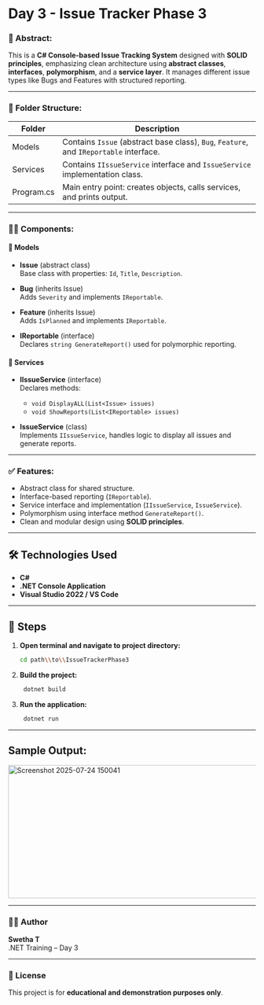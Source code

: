 # Day 3 - Issue Tracker Phase 3

### 📝 Abstract:
This is a **C# Console-based Issue Tracking System** designed with **SOLID principles**, emphasizing clean architecture using **abstract classes**, **interfaces**, **polymorphism**, and a **service layer**. It manages different issue types like Bugs and Features with structured reporting.

---

### 📂 Folder Structure:

| Folder     | Description |
|------------|-------------|
| Models     | Contains `Issue` (abstract base class), `Bug`, `Feature`, and `IReportable` interface. |
| Services   | Contains `IIssueService` interface and `IssueService` implementation class. |
| Program.cs | Main entry point: creates objects, calls services, and prints output. |

---

### 🧑‍💻 Components:

#### 🔹 Models

- **Issue** (abstract class)  
  Base class with properties: `Id`, `Title`, `Description`.

- **Bug** (inherits Issue)  
  Adds `Severity` and implements `IReportable`.

- **Feature** (inherits Issue)  
  Adds `IsPlanned` and implements `IReportable`.

- **IReportable** (interface)  
  Declares `string GenerateReport()` used for polymorphic reporting.

#### 🔹 Services

- **IIssueService** (interface)  
  Declares methods:
  - `void DisplayALL(List<Issue> issues)`
  - `void ShowReports(List<IReportable> issues)`

- **IssueService** (class)  
  Implements `IIssueService`, handles logic to display all issues and generate reports.

---

### ✅ Features:

- Abstract class for shared structure.
- Interface-based reporting (`IReportable`).
- Service interface and implementation (`IIssueService`, `IssueService`).
- Polymorphism using interface method `GenerateReport()`.
- Clean and modular design using **SOLID principles**.

---
## 🛠 Technologies Used

- **C#**
- **.NET Console Application**
- **Visual Studio 2022 / VS Code**

---

## 🧭 Steps

1. **Open terminal and navigate to project directory:**

   ```bash
   cd path\\to\\IssueTrackerPhase3

2. **Build the project:**

   ```bash
    dotnet build
2. **Run the application:**

   ```bash
    dotnet run

---
## Sample Output:

  <img width="907" height="271" alt="Screenshot 2025-07-24 150041" src="https://github.com/user-attachments/assets/2cbcef0a-4fcb-42c1-badd-e5e2159cbf76" />


---

### 🧑‍💻 Author

**Swetha T**  
.NET Training – Day 3

---

### 📜 License

This project is for **educational and demonstration purposes only**.

